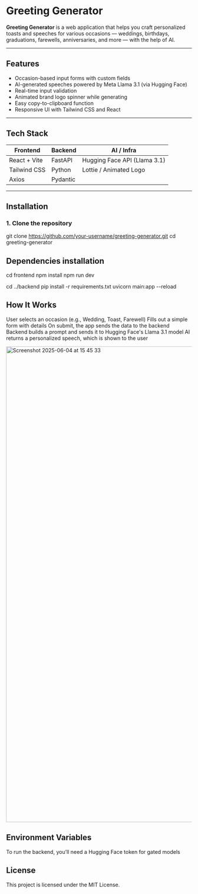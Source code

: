 # Greeting Generator

**Greeting Generator** is a web application that helps you craft personalized toasts and speeches for various occasions — weddings, birthdays, graduations, farewells, anniversaries, and more — with the help of AI.

---

## Features

- Occasion-based input forms with custom fields
- AI-generated speeches powered by Meta Llama 3.1 (via Hugging Face)
- Real-time input validation
- Animated brand logo spinner while generating
- Easy copy-to-clipboard function
- Responsive UI with Tailwind CSS and React

---

## Tech Stack

| Frontend | Backend | AI / Infra |
| -------- | ------- | ---------- |
| React + Vite | FastAPI | Hugging Face API (Llama 3.1) |
| Tailwind CSS | Python | Lottie / Animated Logo |
| Axios | Pydantic | |

---

## Installation

### 1. Clone the repository
git clone https://github.com/your-username/greeting-generator.git
cd greeting-generator

## Dependencies installation

cd frontend
npm install
npm run dev

cd ../backend
pip install -r requirements.txt
uvicorn main:app --reload


## How It Works

User selects an occasion (e.g., Wedding, Toast, Farewell)
Fills out a simple form with details
On submit, the app sends the data to the backend
Backend builds a prompt and sends it to Hugging Face's Llama 3.1 model
AI returns a personalized speech, which is shown to the user

<img width="1290" alt="Screenshot 2025-06-04 at 15 45 33" src="https://github.com/user-attachments/assets/6634d63a-6ba7-45aa-b9ac-fe4e4245a3e2" />

## Environment Variables

To run the backend, you’ll need a Hugging Face token for gated models

## License

This project is licensed under the MIT License.
